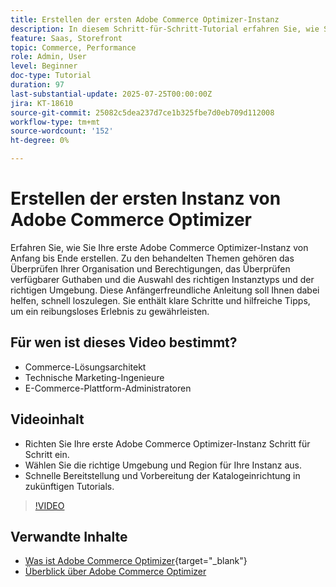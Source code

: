 ```yaml
---
title: Erstellen der ersten Adobe Commerce Optimizer-Instanz
description: In diesem Schritt-für-Schritt-Tutorial erfahren Sie, wie Sie Ihre erste Adobe Commerce Optimizer-Instanz erstellen.
feature: Saas, Storefront
topic: Commerce, Performance
role: Admin, User
level: Beginner
doc-type: Tutorial
duration: 97
last-substantial-update: 2025-07-25T00:00:00Z
jira: KT-18610
source-git-commit: 25082c5dea237d7ce1b325fbe7d0eb709d112008
workflow-type: tm+mt
source-wordcount: '152'
ht-degree: 0%

---
```



# Erstellen der ersten Instanz von Adobe Commerce Optimizer

Erfahren Sie, wie Sie Ihre erste Adobe Commerce Optimizer-Instanz von Anfang bis Ende erstellen. Zu den behandelten Themen gehören das Überprüfen Ihrer Organisation und Berechtigungen, das Überprüfen verfügbarer Guthaben und die Auswahl des richtigen Instanztyps und der richtigen Umgebung. Diese Anfängerfreundliche Anleitung soll Ihnen dabei helfen, schnell loszulegen. Sie enthält klare Schritte und hilfreiche Tipps, um ein reibungsloses Erlebnis zu gewährleisten.

## Für wen ist dieses Video bestimmt?

* Commerce-Lösungsarchitekt
* Technische Marketing-Ingenieure
* E-Commerce-Plattform-Administratoren

## Videoinhalt

* Richten Sie Ihre erste Adobe Commerce Optimizer-Instanz Schritt für Schritt ein.
* Wählen Sie die richtige Umgebung und Region für Ihre Instanz aus.
* Schnelle Bereitstellung und Vorbereitung der Katalogeinrichtung in zukünftigen Tutorials.

>[!VIDEO](https://video.tv.adobe.com/v/3469887?learn=on&enablevpops&captions=ger)

## Verwandte Inhalte

* [Was ist Adobe Commerce Optimizer](https://experienceleague.adobe.com/de/docs/commerce/optimizer/overview){target="_blank"}
* [Überblick über Adobe Commerce Optimizer](https://experienceleague.adobe.com/de/docs/commerce-learn/tutorials/adobe-commerce-optimizer/overview)
